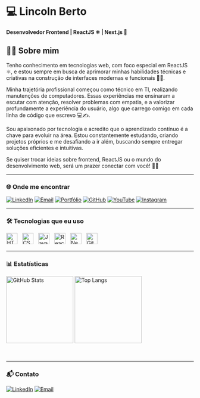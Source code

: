 # 💻 Lincoln Berto

**Desenvolvedor Frontend | ReactJS ⚛️ | Next.js 🚀**

## 👨‍💻 Sobre mim

Tenho conhecimento em tecnologias web, com foco especial em ReactJS ⚛️, e estou sempre em busca de aprimorar minhas habilidades técnicas e criativas na construção de interfaces modernas e funcionais 🎨💡.

Minha trajetória profissional começou como técnico em TI, realizando manutenções de computadores. Essas experiências me ensinaram a escutar com atenção, resolver problemas com empatia, e a valorizar profundamente a experiência do usuário, algo que carrego comigo em cada linha de código que escrevo 💻✍️.

Sou apaixonado por tecnologia e acredito que o aprendizado contínuo é a chave para evoluir na área. Estou constantemente estudando, criando projetos próprios e me desafiando a ir além, buscando sempre entregar soluções eficientes e intuitivas.

Se quiser trocar ideias sobre frontend, ReactJS ou o mundo do desenvolvimento web, será um prazer conectar com você! 🤝🌐

---

### 🌐 Onde me encontrar

<div align="left">

[![LinkedIn](https://img.shields.io/badge/-LinkedIn-0A66C2?style=for-the-badge&logo=linkedin&logoColor=white)](https://www.linkedin.com/in/lincoln-berto/)
[![Email](https://img.shields.io/badge/-Email-D14836?style=for-the-badge&logo=gmail&logoColor=white)](mailto:lincoln.santospro@gmail.com)
[![Portfólio](https://img.shields.io/badge/-Portfólio-24292e?style=for-the-badge&logo=vercel&logoColor=white)](https://berto-links.vercel.app)
[![GitHub](https://img.shields.io/badge/-GitHub-181717?style=for-the-badge&logo=github&logoColor=white)](https://github.com/eilincoln)
[![YouTube](https://img.shields.io/badge/-YouTube-FF0000?style=for-the-badge&logo=youtube&logoColor=white)](https://youtube.com/@eilincoln)
[![Instagram](https://img.shields.io/badge/-Instagram-E4405F?style=for-the-badge&logo=instagram&logoColor=white)](https://instagram.com/eilincoln)

</div>

---

### 🛠️ Tecnologias que eu uso

<div>
<img 
    align="left" 
    alt="HTML"
    title="HTML" 
    width="30px" 
    style="padding-right: 10px;" 
    src="https://cdn.jsdelivr.net/gh/devicons/devicon@latest/icons/html5/html5-original.svg" 
/>
<img 
    align="left" 
    alt="CSS" 
    title="CSS"
    width="30px" 
    style="padding-right: 10px;" 
    src="https://cdn.jsdelivr.net/gh/devicons/devicon@latest/icons/css3/css3-original.svg" 
/>
<img 
    align="left" 
    alt="JavaScript" 
    title="JavaScript"
    width="30px" 
    style="padding-right: 10px;" 
    src="https://cdn.jsdelivr.net/gh/devicons/devicon@latest/icons/javascript/javascript-original.svg" 
/>

<img 
    align="left" 
    alt="React"
    title="React" 
    width="30px" 
    style="padding-right: 10px;" 
    src="https://cdn.jsdelivr.net/gh/devicons/devicon@latest/icons/react/react-original.svg" 
/>
<img 
    align="left" 
    alt="Next.js" 
    title="Next.js"
    width="30px" 
    style="padding-right: 10px;" 
    src="https://cdn.jsdelivr.net/gh/devicons/devicon@latest/icons/nextjs/nextjs-original.svg" 
/>
<img 
    align="left" 
    alt="Git" 
    title="Git"
    width="30px" 
    style="padding-right: 10px;" 
    src="https://cdn.jsdelivr.net/gh/devicons/devicon@latest/icons/git/git-original.svg" 
/>

</div>

<br/>
<br/>

---

### 📊 Estatísticas

<p>
  <img 
    alt="GitHub Stats" 
    height="180" 
    src="https://github-readme-stats.vercel.app/api?username=eilincoln&show_icons=true&theme=github_dark&include_all_commits=true&locale=pt-br" 
  />
  <img 
    alt="Top Langs" 
    height="180" 
    src="https://github-readme-stats.vercel.app/api/top-langs/?username=eilincoln&theme=github_dark&layout=compact&custom_title=Tecnologias&langs_count=9" 
  />
</p>

<br/>

---

### 📬 Contato

[![LinkedIn](https://img.shields.io/badge/-LinkedIn-0A66C2?style=for-the-badge&logo=linkedin&logoColor=white)](https://www.linkedin.com/in/lincoln-berto/)
[![Email](https://img.shields.io/badge/-Email-D14836?style=for-the-badge&logo=gmail&logoColor=white)](mailto:lincoln.santospro@gmail.com)

</p>

